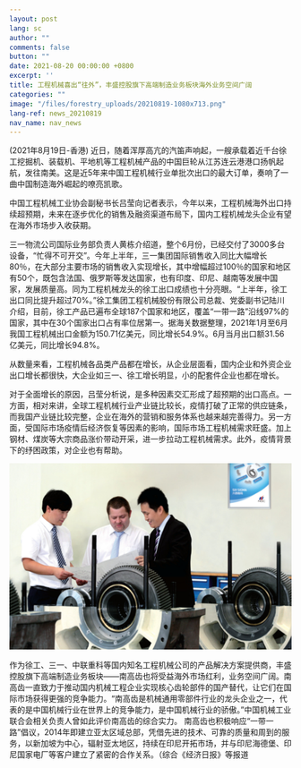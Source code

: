 ```yaml
---
layout: post
lang: sc
author: ""
comments: false
button: ""
date: 2021-08-20 00:00:00 +0800
excerpt: ''
title: 工程机械喜出“往外”，丰盛控股旗下高端制造业务板块海外业务空间广阔
categories: ""
image: "/files/forestry_uploads/20210819-1080x713.png"
lang-ref: news_20210819
nav_name: nav_news
---
```


(2021年8月19日-香港) 近日，随着浑厚高亢的汽笛声响起，一艘承载着近千台徐工挖掘机、装载机、平地机等工程机械产品的中国巨轮从江苏连云港港口扬帆起航，发往南美。这是近5年来中国工程机械行业单批次出口的最大订单，奏响了一曲中国制造海外崛起的嘹亮凯歌。

中国工程机械工业协会副秘书长吕莹向记者表示，今年以来，工程机械海外出口持续超预期，未来在逐步优化的销售及融资渠道布局下，国内工程机械龙头企业有望在海外市场步入收获期。

三一物流公司国际业务部负责人黄栋介绍道，整个6月份，已经交付了3000多台设备，“忙得不可开交”。今年上半年，三一集团国际销售收入同比大幅增长80％，在大部分主要市场的销售收入实现增长，其中增幅超过100％的国家和地区有50个，既包含法国、俄罗斯等发达国家，也有印度、印尼、越南等发展中国家，发展质量高。同为工程机械龙头的徐工出口成绩也十分亮眼。“上半年，徐工出口同比提升超过70%。”徐工集团工程机械股份有限公司总裁、党委副书记陆川介绍，目前，徐工产品已遍布全球187个国家和地区，覆盖“一带一路”沿线97%的国家，其中在30个国家出口占有率位居第一。据海关数据整理，2021年1月至6月我国工程机械出口金额为150.71亿美元，同比增长54.9%。6月当月出口额31.56亿美元，同比增长94.8%。

从数量来看，工程机械各品类产品都在增长，从企业层面看，国内企业和外资企业出口增长都很快，大企业如三一、徐工增长明显，小的配套件企业也都在增长。

对于全面增长的原因，吕莹分析说，是多种因素交汇形成了超预期的出口高点。一方面，相对来讲，全球工程机械行业产业链比较长，疫情打破了正常的供应链条，而我国产业链比较完整，企业在海外的营销和服务体系也越来越完善得力。另一方面，受国际市场疫情后经济恢复等因素的影响，国际市场工程机械需求旺盛。加上钢材、煤炭等大宗商品涨价带动开采，进一步拉动工程机械需求。此外，疫情背景下的纾困政策，对企业也有帮助。

![](/files/forestry_uploads/20210819-1080x713.png)

作为徐工、三一、中联重科等国内知名工程机械公司的产品解决方案提供商，丰盛控股旗下高端制造业务板块——南高齿也将受益海外市场红利，业务空间广阔。南高齿一直致力于推动国内机械工程企业实现核心齿轮部件的国产替代，让它们在国际市场获得更强的竞争能力。“南高齿是机械通用零部件行业的龙头企业之一，代表的是中国机械行业在世界上的竞争能力，是中国机械行业的骄傲。”中国机械工业联合会相关负责人曾如此评价南高齿的综合实力。 南高齿也积极响应“一带一路”倡议，2014年即建立亚太区域总部，凭借先进的技术、可靠的质量和周到的服务，以新加坡为中心，辐射亚太地区，持续在印尼开拓市场，并与印尼海德堡、印尼国家电厂等客户建立了紧密的合作关系。（综合《经济日报》等报道